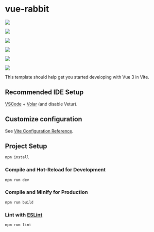 # vue-rabbit

![](https://img2024.cnblogs.com/blog/2332774/202411/2332774-20241125210810696-1042050437.png)

![](https://img2024.cnblogs.com/blog/2332774/202411/2332774-20241125210853366-1041688177.png)

![](https://img2024.cnblogs.com/blog/2332774/202411/2332774-20241125210904400-1814449566.png)

![](https://img2024.cnblogs.com/blog/2332774/202411/2332774-20241125210912733-493386074.png)

![](https://img2024.cnblogs.com/blog/2332774/202412/2332774-20241211204428161-1287266098.png)

![](https://img2024.cnblogs.com/blog/2332774/202412/2332774-20241214184448876-179984721.png)

This template should help get you started developing with Vue 3 in Vite.

## Recommended IDE Setup

[VSCode](https://code.visualstudio.com/) + [Volar](https://marketplace.visualstudio.com/items?itemName=Vue.volar) (and disable Vetur).

## Customize configuration

See [Vite Configuration Reference](https://vitejs.dev/config/).

## Project Setup

```sh
npm install
```

### Compile and Hot-Reload for Development

```sh
npm run dev
```

### Compile and Minify for Production

```sh
npm run build
```

### Lint with [ESLint](https://eslint.org/)

```sh
npm run lint
```
